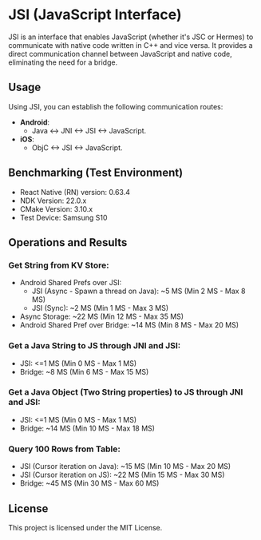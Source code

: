 # JSI (JavaScript Interface)

JSI is an interface that enables JavaScript (whether it's JSC or Hermes) to communicate with native code written in C++ and vice versa. It provides a direct communication channel between JavaScript and native code, eliminating the need for a bridge.

## Usage

Using JSI, you can establish the following communication routes:

- **Android**:
  - Java <-> JNI <-> JSI <-> JavaScript.
- **iOS**:
  - ObjC <-> JSI <-> JavaScript.

## Benchmarking (Test Environment)

- React Native (RN) version: 0.63.4
- NDK Version: 22.0.x
- CMake Version: 3.10.x
- Test Device: Samsung S10

## Operations and Results

### Get String from KV Store:

- Android Shared Prefs over JSI:
  - JSI (Async - Spawn a thread on Java): ~5 MS (Min 2 MS - Max 8 MS)
  - JSI (Sync): ~2 MS (Min 1 MS - Max 3 MS)
- Async Storage: ~22 MS (Min 12 MS - Max 35 MS)
- Android Shared Pref over Bridge: ~14 MS (Min 8 MS - Max 20 MS)

### Get a Java String to JS through JNI and JSI:

- JSI: <=1 MS (Min 0 MS - Max 1 MS)
- Bridge: ~8 MS (Min 6 MS - Max 15 MS)

### Get a Java Object (Two String properties) to JS through JNI and JSI:

- JSI: <=1 MS (Min 0 MS - Max 1 MS)
- Bridge: ~14 MS (Min 10 MS - Max 18 MS)

### Query 100 Rows from Table:

- JSI (Cursor iteration on Java): ~15 MS (Min 10 MS - Max 20 MS)
- JSI (Cursor iteration on JS): ~22 MS (Min 15 MS - Max 30 MS)
- Bridge: ~45 MS (Min 30 MS - Max 60 MS)

## License

This project is licensed under the MIT License.
